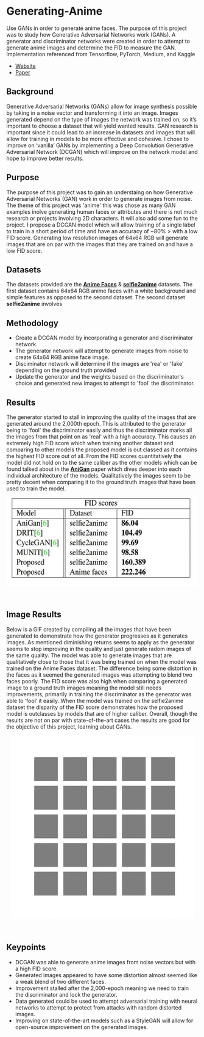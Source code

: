 # Generating-Anime
Use GANs in order to generate anime faces. The purpose of this project was to study how Generative Adversarial Networks work (GANs). A generator and discriminator networks were created in order to attempt to generate anime images and determine the FID to measure the GAN. Implementation referenced from Tensorflow, PyTorch, Medium, and Kaggle
* [Website](https://sites.google.com/view/cs4973-generatinganime-project/home)
* [Paper](https://drive.google.com/file/d/1R-GDBDJ6h9_aJSk_BGsXyhdYtWIc9LGR/view?usp=sharing)
## Background
Generative Adversarial Networks (GANs) allow for image synthesis possible by taking in a noise vector and transforming it into an image. Images generated depend on the type of images the network was trained on, so it’s important to choose a dataset that will yield wanted results. GAN research is important since it could lead to an increase in datasets and images that will allow for training in models to be more effective and cohesive. I chose to improve on ‘vanilla’ GANs by implementing a Deep Convolution Generative Adversarial Network (DCGAN) which will improve on the network model and hope to improve better results.

## Purpose
The purpose of this project was to gain an understaing on how Generative Adversarial Networks (GAN) work in order to generate images from noise.
The theme of this project was 'anime' this was chose as many GAN examples inolve generating human faces or attributes and there is not much research or
projects involving 2D characters. It will also add some fun to the project. I propose a DCGAN model which will allow training of a single label to train in a short period of time and have an accuracy of ~80% > with a low FID score. Generating low resolution images of 64x64 RGB will generate images that are on par with the images that they are trained on and have a low FID score.
## Datasets
The datasets provided are the [**Anime Faces**](https://www.kaggle.com/soumikrakshit/anime-faces) & [**selfie2anime**](https://www.kaggle.com/arnaud58/selfie2anime) datasets. The first dataset contains 64x64 RGB anime faces with a white background and simple features as opposed to the second dataset. The second dataset **selfie2anime** involves 
## Methodology
* Create a DCGAN model by incorporating a generator and discriminator network.
* The generator network will attempt to generate images from noise to create 64x64 RGB anime face image.
* Disciminator network will determine if the images are 'rea' or 'fake' depending on the ground truth provided
* Update the generator and the weights based on the discriminator's choice and generated new images to attempt to 'fool' the discriminator.
## Results
The generator started to stall in improving the quality of the images that are generated around the 2,000th epoch. This is attributed to the generator being to 'fool' the discriminator easily and thus the discriminator marks all the images from that point on as 'real' with a high accuracy. This causes an extremely high FID score which when training another dataset and comparing to other models the proposed model is out classed as it contains the highest FID score out of all. 
From the FID scores quantitatively the  model did not hold on to the same caliber as the other models which can be found talked about in the [**AniGan**](https://arxiv.org/abs/2102.12593) paper which dives deeper into each individual architecture of the models. Qualitatively the images seem to be pretty decent when comparing it to the ground truth images that have been used to train the model. <br />
<p align="center">
  <img width="543" height="232" src="https://github.com/tsusdere/Generating-Anime/blob/main/results/FID%20table.JPG">
</p><br />

## Image Results
Below is a GIF created by compiling all the images that have been generated to demonstrate how the generator progresses as it generates images. As mentioned diminishing returns seems to apply as the generator seems to stop improving in the quality and just generate radom images of the same quality. The model was able to generate images that are qualitatively close to those that it was being trained on when the model was trained on the Anime Faces dataset. The difference being some distortion in the faces as it seemed the generated images was attempting to blend two faces poorly. The FID score was also high when comparing a generated image to a ground truth images meaning the model still needs improvements, primarily in training the discriminator as the generator was able to ‘fool’ it easily. When the model was trained on the selfie2anime dataset the disparity of the FID score demonstrates how the proposed model is outclasses by models that are of higher caliber. Overall, though the results are not on par with state-of-the-art cases the results are good for the objective of this project, learning about GANs.

<p align="center">
  <img width="480" height="480" src="https://github.com/tsusdere/Generating-Anime/blob/main/results/Animated%20GIF.gif">
</p><br />

## Keypoints
* DCGAN was able to generate anime images from noise vectors but with a high FID score.
* Generated images appeared to have some distortion almost seemed like a weak blend of two different faces.
* Improvement stalled after the 2,000-epoch meaning we need to train the discriminator and lock the generator.
* Data generated could be used to attempt adversarial training with neural networks to attempt to protect from attacks with random distorted images.
* Improving on state-of-the-art models such as a StyleGAN will allow for open-source improvement on the generated images.

